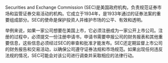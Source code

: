 

Securities and Exchange Commission (SEC)是美国政府机构，负责规范证券市场和监管证券交易活动的机构。它成立于1934年，是1933年通过的证券法案的重要组成部分。SEC的使命是保护投资人并维护市场的公平、有效和透明。

举例来说，如果一家公司想要在美国上市，它必须注册成为一家公开上市公司。注册的过程中，必须提交一份注册申请书，申请书需要申报公司的财务报表和其他重要信息，这些信息必须经过SEC的审查和批准才能发布。SEC还定期监督上市公司的财务报告和交易活动，以确保公司遵守证券法规和市场规范。如果出现任何违反法规的情况，SEC可能会对该公司进行调查并采取相应的法律行动。